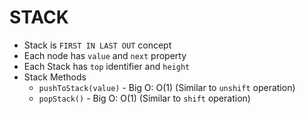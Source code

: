 # STACK

- Stack is `FIRST IN LAST OUT` concept
- Each node has `value` and `next` property
- Each Stack has `top` identifier and `height`
- Stack Methods
  - `pushToStack(value)` - Big O: O(1) (Similar to `unshift` operation)
  - `popStack()` - Big O: O(1)  (Similar to `shift` operation)
  
